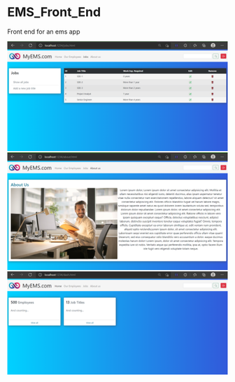 # EMS_Front_End
Front end for an ems app

![](images/Capture.PNG)
![](images/Capture2.PNG)
![](images/Capture3.PNG)
